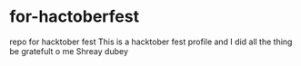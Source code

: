 # for-hactoberfest
repo for hacktober fest
This is a hacktober fest profile and I did all the thing be gratefult o me Shreay dubey
